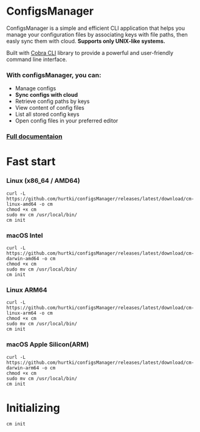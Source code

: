 # ConfigsManager
ConfigsManager is a simple and efficient CLI application that helps you 
manage your configuration files by associating keys with file paths, then easly sync them with cloud.
**Supports only UNIX-like systems.**

Built with [Cobra CLI](https://github.com/spf13/cobra) library to provide a powerful and user-friendly command line interface.

### With configsManager, you can:
- Manage configs 
- **Sync configs with cloud**
- Retrieve config paths by keys
- View content of config files
- List all stored config keys
- Open config files in your preferred editor


### [Full documentaion](https://hurtki.github.io/configsManager/)

# Fast start 
### Linux (x86_64 / AMD64)
```
curl -L https://github.com/hurtki/configsManager/releases/latest/download/cm-linux-amd64 -o cm
chmod +x cm
sudo mv cm /usr/local/bin/
cm init
```

### macOS Intel 
```
curl -L https://github.com/hurtki/configsManager/releases/latest/download/cm-darwin-amd64 -o cm
chmod +x cm
sudo mv cm /usr/local/bin/
cm init
```

### Linux ARM64
```
curl -L https://github.com/hurtki/configsManager/releases/latest/download/cm-linux-arm64 -o cm
chmod +x cm
sudo mv cm /usr/local/bin/
cm init
```

### macOS Apple Silicon(ARM)
```
curl -L https://github.com/hurtki/configsManager/releases/latest/download/cm-darwin-arm64 -o cm
chmod +x cm
sudo mv cm /usr/local/bin/
cm init
```

# Initializing 
`cm init`
